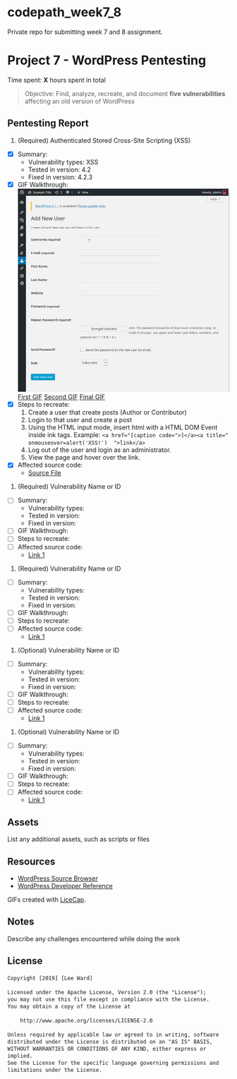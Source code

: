 # codepath_week7_8
Private repo for submitting week 7 and 8 assignment. 

# Project 7 - WordPress Pentesting

Time spent: **X** hours spent in total

> Objective: Find, analyze, recreate, and document **five vulnerabilities** affecting an old version of WordPress

## Pentesting Report

1. (Required) Authenticated Stored Cross-Site Scripting (XSS)
  - [X] Summary: 
    - Vulnerability types: XSS
    - Tested in version: 4.2
    - Fixed in version: 4.2.3
  - [X] GIF Walkthrough:
      <img src="vulnerability_one_gifs/setupOne.gif"/>
      [First GIF](https://github.com/dinotrooper/codepath_week7_8/blob/master/vulnerability_one_gifs/setupOne.gif)
      [Second GIF](https://github.com/dinotrooper/codepath_week7_8/blob/master/vulnerability_one_gifs/setupTwo.gif)
      [Final GIF](https://github.com/dinotrooper/codepath_week7_8/blob/master/vulnerability_one_gifs/setupThree.gif) 
  - [X] Steps to recreate: 
      1. Create a user that create posts (Author or Contributor)
      2. Login to that user and create a post
      3. Using the HTML input mode, insert html with a HTML DOM Event inside ink tags. 
          Example: `<a href="[caption code=">]</a><a title=" onmouseover=alert('XSS!')  ">link</a>`
      4. Log out of the user and login as an administrator.
      5. View the page and hover over the link.
  - [X] Affected source code:
    - [Source File](https://core.trac.wordpress.org/browser/trunk/src/wp-includes/class-wp-embed.php?rev=33359)
1. (Required) Vulnerability Name or ID
  - [ ] Summary: 
    - Vulnerability types:
    - Tested in version:
    - Fixed in version: 
  - [ ] GIF Walkthrough: 
  - [ ] Steps to recreate: 
  - [ ] Affected source code:
    - [Link 1](https://core.trac.wordpress.org/browser/tags/version/src/source_file.php)
1. (Required) Vulnerability Name or ID
  - [ ] Summary: 
    - Vulnerability types:
    - Tested in version:
    - Fixed in version: 
  - [ ] GIF Walkthrough: 
  - [ ] Steps to recreate: 
  - [ ] Affected source code:
    - [Link 1](https://core.trac.wordpress.org/browser/tags/version/src/source_file.php)
1. (Optional) Vulnerability Name or ID
  - [ ] Summary: 
    - Vulnerability types:
    - Tested in version:
    - Fixed in version: 
  - [ ] GIF Walkthrough: 
  - [ ] Steps to recreate: 
  - [ ] Affected source code:
    - [Link 1](https://core.trac.wordpress.org/browser/tags/version/src/source_file.php)
1. (Optional) Vulnerability Name or ID
  - [ ] Summary: 
    - Vulnerability types:
    - Tested in version:
    - Fixed in version: 
  - [ ] GIF Walkthrough: 
  - [ ] Steps to recreate: 
  - [ ] Affected source code:
    - [Link 1](https://core.trac.wordpress.org/browser/tags/version/src/source_file.php) 

## Assets

List any additional assets, such as scripts or files

## Resources

- [WordPress Source Browser](https://core.trac.wordpress.org/browser/)
- [WordPress Developer Reference](https://developer.wordpress.org/reference/)

GIFs created with [LiceCap](http://www.cockos.com/licecap/).

## Notes

Describe any challenges encountered while doing the work

## License

    Copyright [2019] [Lee Ward]

    Licensed under the Apache License, Version 2.0 (the "License");
    you may not use this file except in compliance with the License.
    You may obtain a copy of the License at

        http://www.apache.org/licenses/LICENSE-2.0

    Unless required by applicable law or agreed to in writing, software
    distributed under the License is distributed on an "AS IS" BASIS,
    WITHOUT WARRANTIES OR CONDITIONS OF ANY KIND, either express or implied.
    See the License for the specific language governing permissions and
    limitations under the License.
